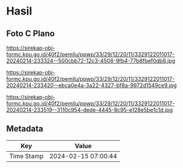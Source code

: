# Hasil

## Foto C Plano

https://sirekap-obj-formc.kpu.go.id/40f2/pemilu/ppwp/33/29/12/20/11/3329122011017-20240214-233324--500cbb72-12c3-4508-9fb4-77b8fbef0db8.jpg

https://sirekap-obj-formc.kpu.go.id/40f2/pemilu/ppwp/33/29/12/20/11/3329122011017-20240214-233420--ebca0e4a-3a22-4327-bf8a-9972d1549ce9.jpg

https://sirekap-obj-formc.kpu.go.id/40f2/pemilu/ppwp/33/29/12/20/11/3329122011017-20240214-233519--3110c954-dede-4445-8c95-e128e5be1c1d.jpg


## Metadata

| Key        | Value               |
| ---------- | ------------------- |
| Time Stamp | 2024-02-15 07:00:44 |



